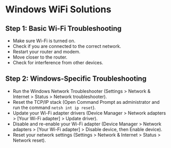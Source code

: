 # Windows WiFi Solutions

## Step 1: Basic Wi-Fi Troubleshooting

- Make sure Wi-Fi is turned on.
- Check if you are connected to the correct network.
- Restart your router and modem.
- Move closer to the router.
- Check for interference from other devices.

## Step 2: Windows-Specific Troubleshooting

- Run the Windows Network Troubleshooter (Settings > Network & Internet > Status > Network troubleshooter).
- Reset the TCP/IP stack (Open Command Prompt as administrator and run the command `netsh int ip reset`).
- Update your Wi-Fi adapter drivers (Device Manager > Network adapters > [Your Wi-Fi adapter] > Update driver).
- Disable and re-enable your Wi-Fi adapter (Device Manager > Network adapters > [Your Wi-Fi adapter] > Disable device, then Enable device).
- Reset your network settings (Settings > Network & Internet > Status > Network reset).